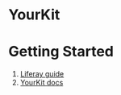# YourKit

# Getting Started

1. [Liferay guide](https://liferay.dev/blogs/-/blogs/how-do-i-profile-liferay-for-better-performance-)
1. [YourKit docs](https://www.yourkit.com/docs/java/help/)
